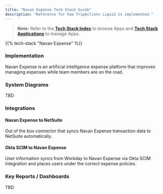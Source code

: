 ```yaml
---
title: "Navan Expense Tech Stack Guide"
description: "Reference for how TripActions Liquid is implemented."
---
```


> **Note:** Refer to the **[Tech Stack Index](https://about.gitlab.com/handbook/business-technology/tech-stack/)** to browse Apps and **[Tech Stack Applications](https://about.gitlab.com/handbook/business-technology/tech-stack-applications/)** to manage Apps.

{{% tech-stack "Navan Expense" %}}

### Implementation

Navan Expense is an artificial intelligence expense platform that improves managing expenses while team members are on the road.

### System Diagrams

TBD

### Integrations

#### Navan Expense to NetSuite

Out of the box connector that syncs Navan Expense transaction data to NetSuite automatically.

#### Okta SCIM to Navan Expense

User information syncs from Workday to Navan Expense via Okta SCIM integration and places users under the correct expense policies.

### Key Reports / Dashboards

TBD
